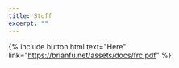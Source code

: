 ```yaml
---
title: Stuff
excerpt: ""
---
```


{% include button.html text="Here" link="https://brianfu.net/assets/docs/frc.pdf" %}
